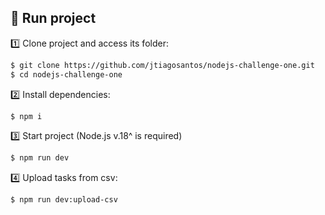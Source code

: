 ## 🚀 Run project

1️⃣ Clone project and access its folder:
```bash
$ git clone https://github.com/jtiagosantos/nodejs-challenge-one.git
$ cd nodejs-challenge-one
```

2️⃣ Install dependencies:
```bash
$ npm i
```

3️⃣ Start project (Node.js v.18^ is required)
```bash
$ npm run dev
```

4️⃣ Upload tasks from csv:
```bash
$ npm run dev:upload-csv
```